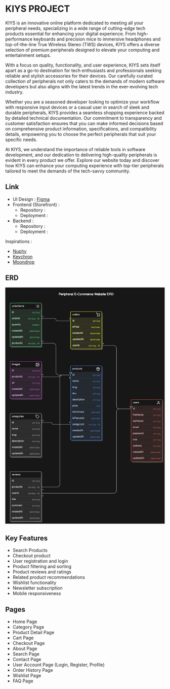 # KIYS PROJECT

KIYS is an innovative online platform dedicated to meeting all your peripheral needs, specializing in a wide range of cutting-edge tech products essential for enhancing your digital experience. From high-performance keyboards and precision mice to immersive headphones and top-of-the-line True Wireless Stereo (TWS) devices, KIYS offers a diverse selection of premium peripherals designed to elevate your computing and entertainment setups.

With a focus on quality, functionality, and user experience, KIYS sets itself apart as a go-to destination for tech enthusiasts and professionals seeking reliable and stylish accessories for their devices. Our carefully curated collection of peripherals not only caters to the demands of modern software developers but also aligns with the latest trends in the ever-evolving tech industry.

Whether you are a seasoned developer looking to optimize your workflow with responsive input devices or a casual user in search of sleek and durable peripherals, KIYS provides a seamless shopping experience backed by detailed technical documentation. Our commitment to transparency and customer satisfaction ensures that you can make informed decisions based on comprehensive product information, specifications, and compatibility details, empowering you to choose the perfect peripherals that suit your specific needs.

At KIYS, we understand the importance of reliable tools in software development, and our dedication to delivering high-quality peripherals is evident in every product we offer. Explore our website today and discover how KIYS can enhance your computing experience with top-tier peripherals tailored to meet the demands of the tech-savvy community.

## Link

- UI Design : [Figma](https://figma.com)
- Frontend (Storefront) :
  - Repository :
  - Deployment :
- Backend :
  - Repository :
  - Deployment :

Inspirations :

- [Nuphy](https://nuphy.com)
- [Keychron](https://keychron.com)
- [Moondrop](https://moondroplab.com)

## ERD

![ERD](./assets/erd.svg)

## Key Features

- Search Products
- Checkout product
- User registration and login
- Product filtering and sorting
- Product reviews and ratings
- Related product recommendations
- Wishlist functionality
- Newsletter subscription
- Mobile responsiveness

## Pages

- Home Page
- Category Page
- Product Detail Page
- Cart Page
- Checkout Page
- About Page
- Search Page
- Contact Page
- User Account Page (Login, Register, Profile)
- Order History Page
- Wishlist Page
- FAQ Page
